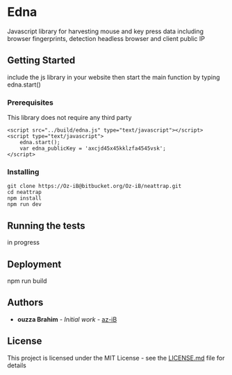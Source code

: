 # Edna

Javascript library for harvesting mouse and key press data including browser fingerprints, detection headless browser and client public IP

## Getting Started

include the js library in your website then start the main function by typing edna.start()

### Prerequisites

This library does not require any third party

```
<script src="../build/edna.js" type="text/javascript"></script>
<script type="text/javascript">
	edna.start();
	var edna_publicKey = 'axcjd45x45kklzfa4545vsk';
</script>
```

### Installing

	git clone https://Oz-iB@bitbucket.org/Oz-iB/neattrap.git
	cd neattrap
	npm install
	npm run dev



## Running the tests

in progress


## Deployment

npm run build

## Authors

* **ouzza Brahim** - *Initial work* - [az-iB](https://github.com/az-iB)

## License

This project is licensed under the MIT License - see the [LICENSE.md](LICENSE.md) file for details
